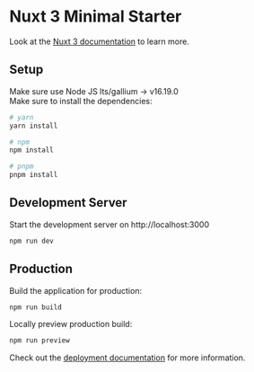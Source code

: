 # Nuxt 3 Minimal Starter

Look at the [Nuxt 3 documentation](https://nuxt.com/docs/getting-started/introduction) to learn more.

## Setup

Make sure use Node JS lts/gallium -> v16.19.0 <br>
Make sure to install the dependencies:

```bash
# yarn
yarn install

# npm
npm install

# pnpm
pnpm install
```

## Development Server

Start the development server on http://localhost:3000

```bash
npm run dev
```

## Production

Build the application for production:

```bash
npm run build
```

Locally preview production build:

```bash
npm run preview
```

Check out the [deployment documentation](https://nuxt.com/docs/getting-started/deployment) for more information.
